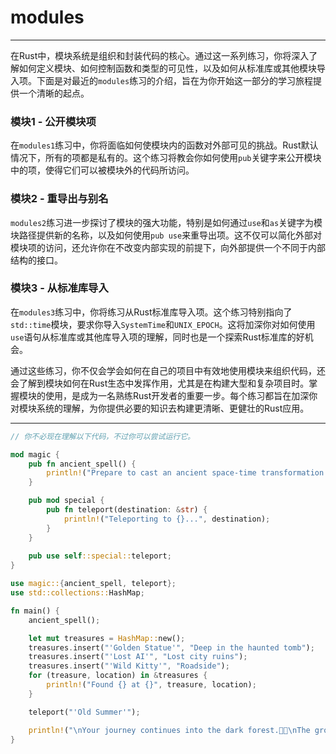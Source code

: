 # modules

---

在Rust中，模块系统是组织和封装代码的核心。通过这一系列练习，你将深入了解如何定义模块、如何控制函数和类型的可见性，以及如何从标准库或其他模块导入项。下面是对最近的`modules`练习的介绍，旨在为你开始这一部分的学习旅程提供一个清晰的起点。

### 模块1 - 公开模块项

在`modules1`练习中，你将面临如何使模块内的函数对外部可见的挑战。Rust默认情况下，所有的项都是私有的。这个练习将教会你如何使用`pub`关键字来公开模块中的项，使得它们可以被模块外的代码所访问。

### 模块2 - 重导出与别名

`modules2`练习进一步探讨了模块的强大功能，特别是如何通过`use`和`as`关键字为模块路径提供新的名称，以及如何使用`pub use`来重导出项。这不仅可以简化外部对模块项的访问，还允许你在不改变内部实现的前提下，向外部提供一个不同于内部结构的接口。

### 模块3 - 从标准库导入

在`modules3`练习中，你将练习从Rust标准库导入项。这个练习特别指向了`std::time`模块，要求你导入`SystemTime`和`UNIX_EPOCH`。这将加深你对如何使用`use`语句从标准库或其他库导入项的理解，同时也是一个探索Rust标准库的好机会。

通过这些练习，你不仅会学会如何在自己的项目中有效地使用模块来组织代码，还会了解到模块如何在Rust生态中发挥作用，尤其是在构建大型和复杂项目时。掌握模块的使用，是成为一名熟练Rust开发者的重要一步。每个练习都旨在加深你对模块系统的理解，为你提供必要的知识去构建更清晰、更健壮的Rust应用。

---

```rust
// 你不必现在理解以下代码，不过你可以尝试运行它。

mod magic {
    pub fn ancient_spell() {
        println!("Prepare to cast an ancient space-time transformation spell...\n\"Ha ze ro ri a ru\"\n\"Ha ji ke ro si na pu su\"\n\"Banishiment this world!\"");
    }

    pub mod special {
        pub fn teleport(destination: &str) {
            println!("Teleporting to {}...", destination);
        }
    }
    
    pub use self::special::teleport;
}

use magic::{ancient_spell, teleport};
use std::collections::HashMap;

fn main() {
    ancient_spell();

    let mut treasures = HashMap::new();
    treasures.insert("'Golden Statue'", "Deep in the haunted tomb");
    treasures.insert("'Lost AI'", "Lost city ruins");
	treasures.insert("'Wild Kitty'", "Roadside");
    for (treasure, location) in &treasures {
        println!("Found {} at {}", treasure, location);
    }

    teleport("'Old Summer'");

    println!("\nYour journey continues into the dark forest.🌲🌲\nThe ground beneath your feet is a patchwork of shadows and decaying leaves, \nthe air chilled and heavy with the scent of moss and something unnameable.🍃");
}
```
